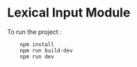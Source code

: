 # Lexical Input Module

To run the project :

        npm install
        npm run build-dev
        npm run dev
